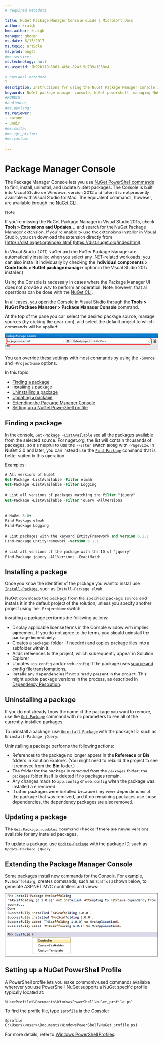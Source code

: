 ```yaml
---
# required metadata

title: NuGet Package Manager Console Guide | Microsoft Docs
author: kraigb
hms.author: kraigb
manager: ghogen
ms.date: 6/13/2017
ms.topic: article
ms.prod: nuget
#ms.service:
ms.technology: null
ms.assetid: 2b92b119-6861-406c-82af-9d739af230e4

# optional metadata
T
description: Instructions for using the NuGet Package Manager Console in Visual Studio for working with packages.
keywords: NuGet package manager console, NuGet powershell, managing NuGet packages
#ROBOTS:
#audience:
#ms.devlang:
ms.reviewer:
- karann
- unnir
#ms.suite:
#ms.tgt_pltfrm:
#ms.custom:

---
```


# Package Manager Console

The Package Manager Console lets you use [NuGet PowerShell commands](../tools/powershell-reference.md) to find, install, uninstall, and update NuGet packages. The Console is built into Visual Studio on Windows, version 2012 and later; it is not presently available with Visual Studio for Mac. The equivalent commands, however, are available through the [NuGet CLI](nuget-exe-CLI-reference.md).

> [!Note]
> If you're missing the NuGet Package Manager in Visual Studio 2015, check **Tools > Extensions and Updates...** and search for the NuGet Package Manager extension. If you're unable to use the extensions installer in Visual Studio, you can download the extension directly from [https://dist.nuget.org/index.html](https://dist.nuget.org/index.html).
>
> In Visual Studio 2017, NuGet and the NuGet Package Manager are automatically installed when you select any .NET-related workloads; you can also install it individually by checking the **Individual components > Code tools > NuGet package manager** option in the Visual Studio 2017 installer.)

Using the Console is necessary in cases where the Package Manager UI does not provide a way to perform an operation. Note, however, that all operations can be done with the [NuGet CLI](../tools/nuget-exe-cli-reference.md).

In all cases, you open the Console in Visual Studio through the **Tools > NuGet Package Manager > Package Manager Console** command. 

At the top of the pane you can select the desired package source, manage sources (by clicking the gear icon), and select the default project to which commands will be applied:

![Package Manager Console controls](media/PackageManagerConsoleControls.png)

You can override these settings with most commands by using the `-Source` and `-ProjectName` options.

In this topic:

- [Finding a package](#finding-a-package)
- [Installing a package](#installing-a-package)
- [Uninstalling a package](#uninstalling-a-package)
- [Updating a package](#updating-a-package)
- [Extending the Package Manager Console](#extending-the-package-manager-console)
- [Setting up a NuGet PowerShell profile](#setting-up-a-nuget-powershell-profile)


## Finding a package

In the console, [`Get-Package -ListAvailable`](../tools/ps-ref-get-package.md) see all the packages available from the selected source. For nuget.org, the list will contain thousands of packages, so it's helpful to use the `-Filter` switch along with `-PageSize`. In NuGet 3.0 and later, you can instead use the [`Find-Package`](../tools/ps-ref-find-package.md) command that is better suited to this operation.

Examples:

```ps
# All versions of NuGet
Get-Package -ListAvailable -Filter elmah
Get-Package -ListAvailable -Filter Logging

# List all versions of packages matching the filter "jquery"
Get-Package -ListAvailable -Filter jquery -AllVersions


# NuGet 3.0+
Find-Package elmah
Find-Package Logging

# List packages with the keyword EntityFramework and version 6.1.1
Find-Package EntityFramework -version 6.1.1

# List all versions of the package with the ID of "jquery"
Find-Package jquery -AllVersions -ExactMatch
```

## Installing a package

Once you know the identifier of the package you want to install use [`Install-Package`](../tools/ps-ref-install-package.md), such as `Install-Package elmah`.

NuGet downloads the package from the specified package source and installs it in the default project of the solution, unless you specify another project using the `-ProjectName` switch.

Installing a package performs the following actions:

- Display applicable license terms in the Console window with implied agreement. If you do not agree to the terms, you should uninstall the package immediately.
- Creates a `packages` folder (if needed) and copies package files into a subfolder within it.
- Adds references to the project, which subsequently appear in Solution Explorer
- Updates `app.config` and/or `web.config` if the package uses [source and config file transformations](../create-packages/source-and-config-file-transformations.md).
- Installs any dependencies if not already present in the project. This might update package versions in the process, as described in [Dependency Resolution](../consume-packages/dependency-resolution.md).


## Uninstalling a package

If you do not already know the name of the package you want to remove, use the [`Get-Package`](../tools/ps-ref-get-package.md) command with no parameters to see all of the currently-installed packages.

To uninstall a package, use [`Uninstall-Package`](../tools/ps-ref-uninstall-package.md) with the package ID, such as `Uninstall-Package jQuery`.

Uninstalling a package performs the following actions:

- References to the package no longer appear in the **Reference** or **Bin** folders in Solution Explorer. (You might need to rebuild the project to see it removed from the **Bin** folder.)
- The folder for the package is removed from the `packages` folder; the `packages` folder itself is deleted if no packages remain.
- Any changes made to `app.config` or `web.config` when the package was installed are removed.
- If other packages were installed because they were dependencies of the package that was removed, and if no remaining packages use those dependencies, the dependency packages are also removed.


## Updating a package

The [`Get-Package -updates`](../tools/ps-ref-get-package.md) command checks if there are newer versions available for any installed packages.

To update a package, use [`Update-Package`](../tools/ps-ref-update-package.md) with the package ID, such as `Update-Package jQuery`.


## Extending the Package Manager Console

Some packages install new commands for the Console. For example, `MvcScaffolding`, creates commands, such as `Scaffold` shown below, to generate ASP.NET MVC controllers and views:

![Installing and using MvcScaffold](media/PackageManagerConsoleInstall.png)


## Setting up a NuGet PowerShell Profile

A PowerShell profile lets you make commonly-used commands available wherever you use PowerShell. NuGet supports a NuGet specific profile typically located at:

    %UserProfile%\Documents\WindowsPowerShell\NuGet_profile.ps1

To find the profile file, type `$profile` in the Console:

    $profile
    C:\Users\<user>\Documents\WindowsPowerShell\NuGet_profile.ps1

For more details, refer to [Windows PowerShell Profiles](https://technet.microsoft.com/library/bb613488.aspx).
